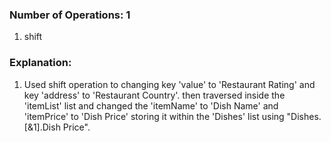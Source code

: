 ### Number of Operations: 1

1. shift

### Explanation:

1. Used shift operation to changing key 'value' to 'Restaurant Rating' and key 'address' to 'Restaurant  Country'. then traversed inside the 'itemList' list and changed the 'itemName' to 'Dish Name' and 'itemPrice' to 'Dish Price' storing it within the 'Dishes' list using "Dishes.[&1].Dish Price".